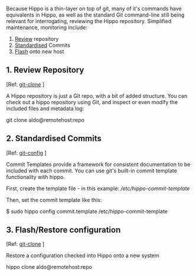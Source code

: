 Because Hippo is a thin-layer on top of git, many of it's commands
have equivalents in Hippo, as well as the standard Git command-line
still being relevant for interrogating, reviewing the Hippo 
repository. Simplified maintenance, monitoring include:

1. [Review](#review) repository
2. [Standardised](#standardised) Commits
3. [Flash](#flash) onto new host


## <a name="review"></a> 1. Review Repository

&#91;Ref: [git-clone](http://www.kernel.org/pub/software/scm/git/docs/git-clone.html "Clone a repository into a new directory")
]

A Hippo repository is just a Git repo, with a bit of added structure. You can
check out a hippo repository using Git, and inspect or even modify the included
files and metadata log:

<!--(block|syntax("bash"))-->
git clone aldo@remotehost:repo
<!--(end)-->

## <a name="standardised"></a> 2. Standardised Commits

&#91;Ref: [git-config](http://www.kernel.org/pub/software/scm/git/docs/git-config.html "commit.template: Specify a file to use as the template for new commit messages")
]

Commit Templates provide a framework for consistent documentation to
be included with each commit. You can use git's built-in commit template 
functionality with hippo. 

First, create the template file - in this example: */etc/hippo-commit-template*

Then, set the commit template like this:

<!--(block|syntax("bash"))-->
$ sudo hippo config commit.template /etc/hippo-commit-template
<!--(end)-->

## <a name="flash"></a> 3. Flash/Restore configuration

&#91;Ref: [git-clone](http://www.kernel.org/pub/software/scm/git/docs/git-clone.html "Clone a repository into a new directory")
]

Restore a configuration checked into Hippo onto a new system

<!--(block|syntax("bash"))-->
hippo clone aldo@remotehost:repo
<!--(end)-->
